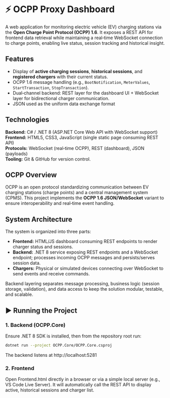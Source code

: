 # ⚡ OCPP Proxy Dashboard

A web application for monitoring electric vehicle (EV) charging stations via the **Open Charge Point Protocol (OCPP) 1.6**. It exposes a REST API for frontend data retrieval while maintaining a real‑time WebSocket connection to charge points, enabling live status, session tracking and historical insight.
## Features
- Display of **active charging sessions**, **historical sessions**, and **registered chargers** with their current status. 
- OCPP 1.6 message handling (e.g., `BootNotification`, `MeterValues`, `StartTransaction`, `StopTransaction`).
- Dual‑channel backend: REST layer for the dashboard UI + WebSocket layer for bidirectional charger communication.
- JSON used as the uniform data exchange format

## Technologies
**Backend:** C# / .NET 8 (ASP.NET Core Web API with WebSocket support)  
**Frontend:** HTML5, CSS3, JavaScript (single static page consuming REST API)  
**Protocols:** WebSocket (real‑time OCPP), REST (dashboard), JSON (payloads)  
**Tooling:** Git & GitHub for version control.

## OCPP Overview
OCPP is an open protocol standardizing communication between EV charging stations (charge points) and a central management system (CPMS). This project implements the **OCPP 1.6 JSON/WebSocket** variant to ensure interoperability and real‑time event handling. 

## System Architecture
The system is organized into three parts:  
- **Frontend:** HTML/JS dashboard consuming REST endpoints to render charger status and sessions.  
- **Backend:** .NET 8 service exposing REST endpoints and a WebSocket endpoint; processes incoming OCPP messages and persists/serves session data.  
- **Chargers:** Physical or simulated devices connecting over WebSocket to send events and receive commands. 

Backend layering separates message processing, business logic (session storage, validation), and data access to keep the solution modular, testable, and scalable.

## ▶️ Running the Project

### 1. Backend (OCPP.Core)
Ensure .NET 8 SDK is installed, then from the repository root run:
```bash
dotnet run --project OCPP.Core/OCPP.Core.csproj
```
The backend listens at http://localhost:5281

### 2.  Frontend
Open Frontend.html directly in a browser or via a simple local server (e.g., VS Code Live Server). It will automatically call the REST API to display active, historical sessions and charger list. 
